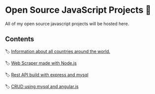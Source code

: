 # Open Source JavaScript Projects :tada:
All of my open source javascript projects will be hosted here.

## Contents 
:label: [Information about all countries around the world.](https://github.com/devkabir/javascript-projects/tree/nextjs-country-dom)

:label: [Web Scraper made with Node.js ](https://github.com/devkabir/javascript-projects/tree/js-web-scrapper)

:label: [Rest API build with express and mysql](https://github.com/devkabir/javascript-projects/tree/js-rest-api-with-mysql)

:label: [CRUD using mysql and angular.js](https://github.com/devkabir/javascript-projects/tree/js-php-mysql) 